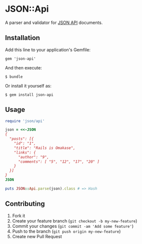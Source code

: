 # JSON::Api

A parser and validator for [JSON API](http://jsonapi.org) documents.

## Installation

Add this line to your application's Gemfile:

    gem 'json-api'

And then execute:

    $ bundle

Or install it yourself as:

    $ gem install json-api

## Usage

```ruby
require 'json/api'

json = <<-JSON
{
  "posts": [{
    "id": "1",
    "title": "Rails is Omakase",
    "links": {
      "author": "9",
      "comments": [ "5", "12", "17", "20" ]
    }
  }]
}
JSON

puts JSON::Api.parse(json).class # => Hash
```

## Contributing

1. Fork it
2. Create your feature branch (`git checkout -b my-new-feature`)
3. Commit your changes (`git commit -am 'Add some feature'`)
4. Push to the branch (`git push origin my-new-feature`)
5. Create new Pull Request
